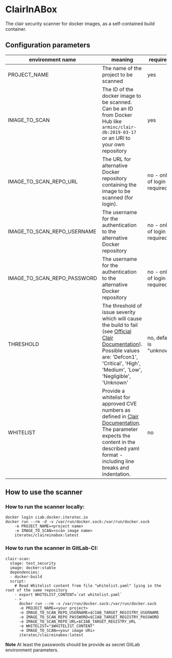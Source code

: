 # ClairInABox

The clair security scanner for docker images, as a self-contained build container.


## Configuration parameters
| environment name | meaning | required? |
| ------ | ------ | ------ |
| PROJECT_NAME | The name of the project to be scanned | yes |
| IMAGE_TO_SCAN | The ID of the docker image to be scanned. <br>Can be an ID from Docker Hub like `arminc/clair-db:2019-03-17` or an URI to your own repository | yes |
| IMAGE_TO_SCAN_REPO_URL | The URL for alternative Docker repository containing the image to be scanned (for login). | no - only of login is required |
| IMAGE_TO_SCAN_REPO_USERNAME | The username for the authentication to the alternative Docker repository | no - only of login is required |
| IMAGE_TO_SCAN_REPO_PASSWORD | The username for the authentication to the alternative Docker repository | no - only of login is required |
| THRESHOLD | The threshold of issue severity which will cause the build to fail (see [Official Clair Documentation](https://github.com/arminc/clair-scanner/blob/master/README.md)). <br/>Possible values are: 'Defcon1', 'Critical', 'High', 'Medium', 'Low', 'Negligible', 'Unknown' | no, default is "unknown" |
| WHITELIST | Provide a whitelist for approved CVE numbers as defined in [Clair Documentation](https://github.com/arminc/clair-scanner/blob/master/README.md#example-whitelist-yaml-file). The parameter expects the content in the described yaml format - including line breaks and indentation. | no |

## How to use the scanner

### How to run the scanner locally:
```
docker login ciab.docker.iteratec.io
docker run --rm -d -v /var/run/docker.sock:/var/run/docker.sock 
    -e PROJECT_NAME=<project name> 
    -e IMAGE_TO_SCAN=<scan image name>
    iteratec/claireinabox:latest
```

### How to run the scanner in GitLab-CI:

```
clair-scan:
  stage: test_security
  image: docker:stable
  dependencies:
  - docker-build
  script:
    # Read Whitelist content from file "whitelist.yaml" lying in the root of the same repository
    - export WHITELIST_CONTENT=`cat whitelist.yaml`
    - >
      docker run --rm -v /var/run/docker.sock:/var/run/docker.sock
      -e PROJECT_NAME=<your project>
      -e IMAGE_TO_SCAN_REPO_USERNAME=$CIAB_TARGET_REGISTRY_USERNAME
      -e IMAGE_TO_SCAN_REPO_PASSWORD=$CIAB_TARGET_REGISTRY_PASSWORD
      -e IMAGE_TO_SCAN_REPO_URL=$CIAB_TARGET_REGISTRY_URL
      -e WHITELIST="$WHITELIST_CONTENT"
      -e IMAGE_TO_SCAN=<your image URi> 
      iteratec/claireinabox:latest
```

**Note**
At least the passwords should be provide as secret GitLab environment parameters.


